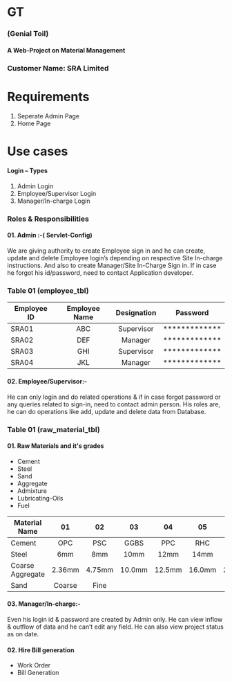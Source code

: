 # GT
### (Genial Toil)
#### A Web-Project on Material Management

### Customer Name: SRA Limited
# Requirements
1. Seperate Admin Page
2. Home Page
# Use cases
#### Login – Types
01. Admin Login
02. Employee/Supervisor Login
03. Manager/In-charge Login

### Roles & Responsibilities
#### 01. Admin :-( Servlet-Config)
We are giving authority to create Employee sign in and he can create, update and delete Employee login’s depending on respective Site In-charge instructions. And also to create Manager/Site In-Charge Sign in.
If in case he forgot his id/password, need to contact Application developer.

### Table 01 (employee_tbl)
|   Employee ID   | Employee Name |  Designation  |    Password   |
| -------------   |:-------------:|:-------------:|:-------------:|
|SRA01            |ABC            |Supervisor     | ************* |
|SRA02            |DEF            |Manager        | ************* |
|SRA03            |GHI            |Supervisor     | ************* |
|SRA04            |JKL            |Manager        | ************* |

#### 02. Employee/Supervisor:-
He can only login and do related operations & if in case forgot password or any queries related to sign-in, need to contact admin person.
His roles are, he can do operations like add, update and delete data from Database.
 
### Table 01 (raw_material_tbl)
#### 01. Raw Materials and it's grades
+ Cement
+ Steel
+ Sand
+ Aggregate
+ Admixture
+ Lubricating-Oils
+ Fuel


|  Material Name  |      01       |      02       |      03       |      04       |      05       |      06       |      07       |
| -------------   |:-------------:|:-------------:|:-------------:|:-------------:|:-------------:|:-------------:|:-------------:|
|Cement           |      OPC      |      PSC      |      GGBS     |       PPC     |      RHC      |      LHC      |      QSC      |
|Steel            |      6mm      |      8mm      |      10mm     |      12mm     |      14mm     |      16mm     |      18mm     |
|Coarse Aggregate |     2.36mm    |    4.75mm     |    10.0mm     |      12.5mm   |    16.0mm     |    20.0mm     |    40.0mm     |
|Sand             |     Coarse    |     Fine      |               |               |               |

#### 03. Manager/In-charge:-
Even his login id & password are created by Admin only.
He can view inflow & outflow of data and he can’t edit any field.
He can also view project status as on date.  

#### 02. Hire Bill generation
+ Work Order
+ Bill Generation

